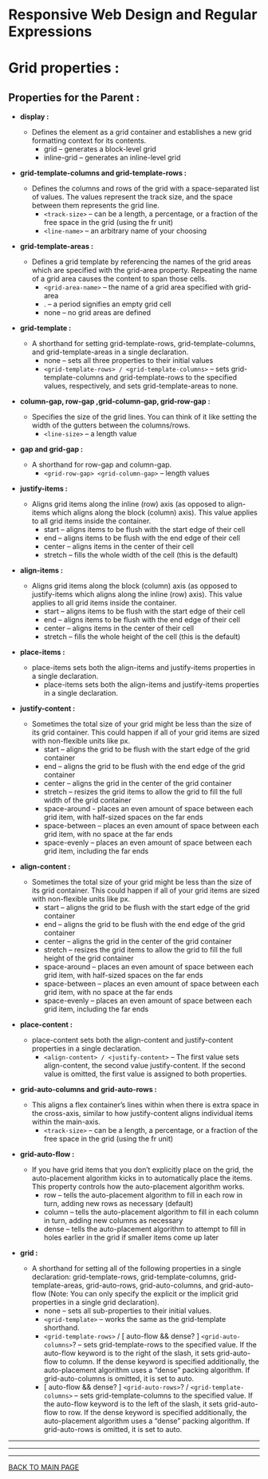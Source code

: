 # **Responsive Web Design and Regular Expressions**

# **Grid properties :**

## **Properties for the Parent :**
* **display :**
  * Defines the element as a grid container and establishes a new grid formatting context for its contents.
     * grid – generates a block-level grid
     * inline-grid – generates an inline-level grid

* **grid-template-columns and grid-template-rows :**
  * Defines the columns and rows of the grid with a space-separated list of values. The values represent the track size, and the space between them represents the grid line.
    * `<track-size>` – can be a length, a percentage, or a fraction of the free space in the grid (using the fr unit)
    * `<line-name>` – an arbitrary name of your choosing 

* **grid-template-areas :**
  * Defines a grid template by referencing the names of the grid areas which are specified with the grid-area property. Repeating the name of a grid area causes the content to span those cells.
    * `<grid-area-name>` – the name of a grid area specified with grid-area
    * . – a period signifies an empty grid cell
    * none – no grid areas are defined
   
* **grid-template :** 
  * A shorthand for setting grid-template-rows, grid-template-columns, and grid-template-areas in a single declaration.
     * none – sets all three properties to their initial values
     * `<grid-template-rows> / <grid-template-columns>` – sets grid-template-columns and grid-template-rows to the specified values, respectively, and sets grid-template-areas to none.

* **column-gap, row-gap ,grid-column-gap, grid-row-gap :**
  * Specifies the size of the grid lines. You can think of it like setting the width of the gutters between the columns/rows.
    * `<line-size>` – a length value
    
* **gap and grid-gap :**
  * A shorthand for row-gap and column-gap.
    * `<grid-row-gap> <grid-column-gap>` – length values

* **justify-items :**
  * Aligns grid items along the inline (row) axis (as opposed to align-items which aligns along the block (column) axis). This value applies to all grid items inside the container.
     * start – aligns items to be flush with the start edge of their cell
     * end – aligns items to be flush with the end edge of their cell
     * center – aligns items in the center of their cell
     * stretch – fills the whole width of the cell (this is the default)

* **align-items :** 
  * Aligns grid items along the block (column) axis (as opposed to justify-items which aligns along the inline (row) axis). This value applies to all grid items inside the container.
     * start – aligns items to be flush with the start edge of their cell
     * end – aligns items to be flush with the end edge of their cell
    * center – aligns items in the center of their cell
    * stretch – fills the whole height of the cell (this is the default) 

* **place-items :** 
  * place-items sets both the align-items and justify-items properties in a single declaration.
     * place-items sets both the align-items and justify-items properties in a single declaration.

* **justify-content :** 
  * Sometimes the total size of your grid might be less than the size of its grid container. This could happen if all of your grid items are sized with non-flexible units like px.
     * start – aligns the grid to be flush with the start edge of the grid container
     * end – aligns the grid to be flush with the end edge of the grid container
     * center – aligns the grid in the center of the grid container
    * stretch – resizes the grid items to allow the grid to fill the full width of the grid container
    * space-around - places an even amount of space between each grid item, with half-sized spaces on the far ends
    * space-between – places an even amount of space between each grid item, with no space at the far ends
    *   space-evenly – places an even amount of space between each grid item, including the far ends

* **align-content :** 
  * Sometimes the total size of your grid might be less than the size of its grid container. This could happen if all of your grid items are sized with non-flexible units like px.
     * start – aligns the grid to be flush with the start edge of the grid container
     * end – aligns the grid to be flush with the end edge of the grid container
     * center – aligns the grid in the center of the grid container
     * stretch – resizes the grid items to allow the grid to fill the full height of the grid container
     * space-around – places an even amount of space between each grid item, with half-sized spaces on the far ends
     * space-between – places an even amount of space between each grid item, with no space at the far ends
    * space-evenly – places an even amount of space between each grid item, including the far ends

* **place-content :** 
  * place-content sets both the align-content and justify-content properties in a single declaration.
     * `<align-content> / <justify-content>` – The first value sets align-content, the second value justify-content. If the second value is omitted, the first value is assigned to both properties.

* **grid-auto-columns and grid-auto-rows :** 
  * This aligns a flex container’s lines within when there is extra space in the cross-axis, similar to how justify-content aligns individual items within the main-axis.
     * `<track-size>` – can be a length, a percentage, or a fraction of the free space in the grid (using the fr unit)

* **grid-auto-flow :** 
  * If you have grid items that you don’t explicitly place on the grid, the auto-placement algorithm kicks in to automatically place the items. This property controls how the auto-placement algorithm works.
     * row – tells the auto-placement algorithm to fill in each row in turn, adding new rows as necessary (default)
    * column – tells the auto-placement algorithm to fill in each column in turn, adding new columns as necessary
    * dense – tells the auto-placement algorithm to attempt to fill in holes earlier in the grid if smaller items come up later

* **grid :** 
  * A shorthand for setting all of the following properties in a single declaration: grid-template-rows, grid-template-columns, grid-template-areas, grid-auto-rows, grid-auto-columns, and grid-auto-flow (Note: You can only specify the explicit or the implicit grid properties in a single grid declaration).
     * none – sets all sub-properties to their initial values.
    * `<grid-template>` – works the same as the grid-template shorthand.
    * `<grid-template-rows>` / [ auto-flow && dense? ] `<grid-auto-columns>`? – sets grid-template-rows to the specified value. If the auto-flow keyword is to the right of the slash, it sets grid-auto-flow to column. If the dense keyword is specified additionally, the auto-placement algorithm uses a “dense” packing algorithm. If grid-auto-columns is omitted, it is set to auto.    
    * [ auto-flow && dense? ] `<grid-auto-rows>`? / `<grid-template-columns>` – sets grid-template-columns to the specified value. If the auto-flow keyword is to the left of the slash, it sets grid-auto-flow to row. If the dense keyword is specified additionally, the auto-placement algorithm uses a “dense” packing algorithm. If grid-auto-rows is omitted, it is set to auto.


***
***
***
[BACK TO MAIN PAGE](https://github.com/farahalwahaibi/Reading-Notes/blob/main/README.md)


